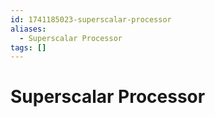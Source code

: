 ```yaml
---
id: 1741185023-superscalar-processor
aliases:
  - Superscalar Processor
tags: []
---
```


# Superscalar Processor
